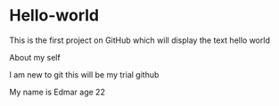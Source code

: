 # Hello-world
This is the first project on GitHub which will display the text hello world

About my self

I am new to git
this will be my trial github

My name is Edmar 
age 22
